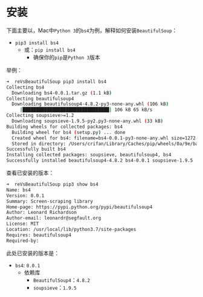 # 安装

下面主要以，Mac中`Python 3`的`bs4`为例，解释如何安装`BeautifulSoup`：

* `pip3 install bs4`
  * 或：`pip install bs4`
    * 确保你的`pip`是`Python 3`版本

举例：

```bash
➜  reVsBeautifulSoup pip3 install bs4
Collecting bs4
  Downloading bs4-0.0.1.tar.gz (1.1 kB)
Collecting beautifulsoup4
  Downloading beautifulsoup4-4.8.2-py3-none-any.whl (106 kB)
     |████████████████████████████████| 106 kB 65 kB/s 
Collecting soupsieve>=1.2
  Downloading soupsieve-1.9.5-py2.py3-none-any.whl (33 kB)
Building wheels for collected packages: bs4
  Building wheel for bs4 (setup.py) ... done
  Created wheel for bs4: filename=bs4-0.0.1-py3-none-any.whl size=1272 sha256=603268b090d3e1b68d5f70078c71c667ef0adab7433943d30bcbdd288161735f
  Stored in directory: /Users/crifan/Library/Caches/pip/wheels/0a/9e/ba/20e5bbc1afef3a491f0b3bb74d508f99403aabe76eda2167ca
Successfully built bs4
Installing collected packages: soupsieve, beautifulsoup4, bs4
Successfully installed beautifulsoup4-4.8.2 bs4-0.0.1 soupsieve-1.9.5
```

查看已安装的版本：

```bash
➜  reVsBeautifulSoup pip3 show bs4
Name: bs4
Version: 0.0.1
Summary: Screen-scraping library
Home-page: https://pypi.python.org/pypi/beautifulsoup4
Author: Leonard Richardson
Author-email: leonardr@segfault.org
License: MIT
Location: /usr/local/lib/python3.7/site-packages
Requires: beautifulsoup4
Required-by:
```

此处已安装的版本是：

* `bs4`: `0.0.1`
  * 依赖库
    * `BeautifulSoup4`：`4.8.2`
    * `soupsieve`：`1.9.5`
